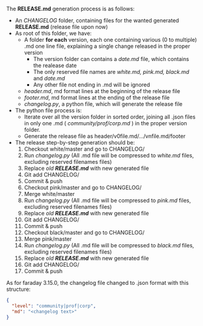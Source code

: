 The **RELEASE.md** generation process is as follows:

 * An _CHANGELOG_ folder, containing files for the wanted generated **RELEASE.md** (release file upon now)
 * As root of this folder, we have:
    * A folder **for each** version, each one containing various (0 to multiple) .md one line file, explaining a single change released in the proper version
        * The version folder can contains a _date.md_ file, which contains the realease date
        * The only reserved file names are _white.md, pink.md, black.md_ and _date.md_
        * Any other file not ending in .md will be ignored
    * _header.md_, md format lines at the beginning of the release file
    * _footer.md_, md format lines at the ending of the release file
    * _changelog.py_, a python file, which will generate the release file
 * The python file process is:
    * Iterate over all the version folder in sorted order, joining all .json files in only one .md (
      _community/prof/corp.md_ ) in the proper version folder.
    * Generate the release file as header/v0file.md/.../vnfile.md/footer
 * The release step-by-step generation should be:
    1. Checkout white/master and go to CHANGELOG/
    1. Run _changelog.py_ (All .md file will be compressed to _white.md_ files, excluding reserved filenames files)
    1. Replace _old **RELEASE.md**_ with new generated file
    1. Git add CHANGELOG/
    1. Commit & push
    1. Checkout pink/master and go to CHANGELOG/
    1. Merge white/master
    1. Run _changelog.py_ (All .md file will be compressed to _pink.md_ files, excluding reserved filenames files)
    1. Replace _old **RELEASE.md**_ with new generated file
    1. Git add CHANGELOG/
    1. Commit & push
    1. Checkout black/master and go to CHANGELOG/
    1. Merge pink/master
    1. Run _changelog.py_ (All .md file will be compressed to _black.md_ files, excluding reserved filenames files)
    1. Replace _old **RELEASE.md**_ with new generated file
    1. Git add CHANGELOG/
    1. Commit & push

As for faraday 3.15.0, the changelog file changed to .json format with this structure:
```json
{
  "level": "community|prof|corp",
  "md": "<changelog text>"
}
```
